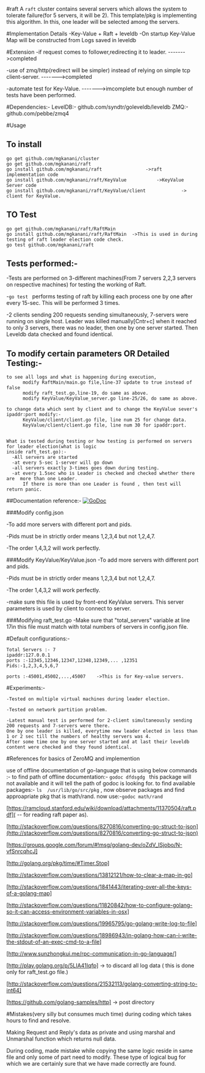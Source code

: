 #raft
A `raft` cluster contains several servers which allows the system to tolerate  failure(for 5 servers, it will be 2). This template/pkg is implementing this algorithm. In this, one leader will be selected among the servers.


#Implementation Details
-Key-Value + Raft + leveldb
-On startup Key-Value Map will be constructed from Logs saved in leveldb

#Extension
-if request comes to follower,redirecting it to leader. ------->completed

-use of zmq/http(redirect will be simpler) instead of relying on simple tcp client-server. ------->completed

-automate test for Key-Value. ------->imcomplete but enough number of tests have been performed.

#Dependencies:-
LevelDB:- github.com/syndtr/goleveldb/leveldb
ZMQ:- github.com/pebbe/zmq4

#Usage
## To install
```
go get github.com/mgkanani/cluster
go get github.com/mgkanani/raft
go install github.com/mgkanani/raft                ->raft implementation code
go install github.com/mgkanani/raft/KeyValue           ->KeyValue Server code
go install github.com/mgkanani/raft/KeyValue/client             -> client for KeyValue.
```


## TO Test
```
go get github.com/mgkanani/raft/RaftMain
go install github.com/mgkanani/raft/RaftMain  ->This is used in during testing of raft leader election code check.
go test github.com/mgkanani/raft
```


## Tests performed:-
-Tests are performed on 3-different machines(From 7 servers 2,2,3 servers on respective machines) for testing the working of Raft.

-```go test ``` performs testing of raft by killing each process one by one after every 15-sec. This will be performed 3 times.


-2 clients sending 200 requests sending simultaneously, 7-servers were running on single host. Leader was killed manually[Cntr+c] when it reached to only 3 servers, there was no leader, then one by one server started. Then Leveldb data checked and found identical.



## To modify certain parameters  OR  Detailed Testing:-
```
to see all logs and what is happening during execution,
      modify RaftMain/main.go file,line-37 update to true instead of false
      modify raft_test.go,line-19, do same as above.
      modify KeyValue/KeyValue_server.go line-25/26, do same as above.
      
to change data which sent by client and to change the KeyValue sever's ipaddr:port modify:-
      KeyValue/client/client.go file, line num 25 for change data.
      KeyValue/client/client.go file, line num 30 for ipaddr:port.


What is tested during testing or how testing is performed on servers for leader election(what is logic 
inside raft_test.go):-
  -All servers are started
  -at every 5-sec 1-server will go down
  -all servers exactly 3-times goes down during testing.
  -at every 1.5sec who is Leader is checked and checked whether there are  more than one Leader.
      If there is more than one Leader is found , then test will return panic.
```


##Documentation reference:-
[![GoDoc](https://godoc.org/github.com/mgkanani/raft?status.png)](https://godoc.org/github.com/mgkanani/raft)


###Modify config.json

-To add more servers with different port and pids.

-Pids must be in strictly order means 1,2,3,4 but not 1,2,4,7.

-The order 1,4,3,2 will work perfectly.

###Modify KeyValue/KeyValue.json
-To add more servers with different port and pids.

-Pids must be in strictly order means 1,2,3,4 but not 1,2,4,7.

-The order 1,4,3,2 will work perfectly.

-make sure this file is used by front-end KeyValue servers. This server parameters is used by client to connect 
to server.


###Modifying raft_test.go
-Make sure that "total_servers" variable at line 17in this file must match with total numbers of servers 
in config.json file.

#Default configurations:-
```
Total Servers :- 7
ipaddr:127.0.0.1 
ports :-12345,12346,12347,12348,12349,... ,12351
Pids:-1,2,3,4,5,6,7

ports :-45001,45002,...,45007    ->This is for Key-value servers.
```

#Experiments:-
```
-Tested on multiple virtual machines during leader election.

-Tested on network partition problem.

-Latest manual test is performed for 2-client simultaneously sending 200 requests and 7-servers were there.
One by one leader is killed, everytime new leader elected in less than 1 or 2 sec till the numbers of healthy servers was 4.
After some time one by one server started and at last their leveldb content were checked and they found identical.

```



#References for basics of ZeroMQ and implemention

use of offline documentation of go-language that is using below commands :-
to find path of offline documentation:- ```godoc dfdsgdg ``` this package will not available and it will tell the path of godoc is looking for.
to find  available packages:- ```ls  /usr/lib/go/src/pkg``` , now observe packages and find approapriate pkg that is math/rand.
now use:-```godoc math/rand ```

[https://ramcloud.stanford.edu/wiki/download/attachments/11370504/raft.pdf]( -- for reading raft paper as).

[http://stackoverflow.com/questions/8270816/converting-go-struct-to-json](http://stackoverflow.com/questions/8270816/converting-go-struct-to-json)

[https://groups.google.com/forum/#!msg/golang-dev/oZdV_ISjobo/N-vfSnrcqhcJ]

[http://golang.org/pkg/time/#Timer.Stop]

[http://stackoverflow.com/questions/13812121/how-to-clear-a-map-in-go]

[http://stackoverflow.com/questions/1841443/iterating-over-all-the-keys-of-a-golang-map]

[http://stackoverflow.com/questions/11820842/how-to-configure-golang-so-it-can-access-environment-variables-in-osx]

[http://stackoverflow.com/questions/19965795/go-golang-write-log-to-file]

[http://stackoverflow.com/questions/18986943/in-golang-how-can-i-write-the-stdout-of-an-exec-cmd-to-a-file]

[http://www.sunzhongkui.me/rpc-communication-in-go-language/]

[http://play.golang.org/p/5LIA41Iqfp] -> to discard all log data ( this is done only for raft_test.go file.)

[http://stackoverflow.com/questions/21532113/golang-converting-string-to-int64]

[https://github.com/golang-samples/http] -> post directory

#Mistakes(very silly but consumes much time) during coding which takes hours to find and resolve.

Making Request and Reply's data as private and using marshal and Unmarshal function which returns null data.

During coding, made mistake while copying the same logic reside in same file and only some of part need to modify. These type of logical bug for which we are certainly sure that we have made correctly are found.


